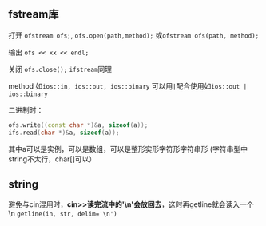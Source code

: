 ## fstream库
打开
`ofstream ofs;`, `ofs.open(path,method);`
或`ofstream ofs(path, method);`

输出
`ofs << xx << endl;`

关闭
`ofs.close();`
`ifstream`同理

method
如`ios::in, ios::out, ios::binary`
可以用`|`配合使用如`ios::out | ios::binary`

二进制时：
```c++
ofs.write((const char *)&a, sizeof(a));
ifs.read(char *)&a, sizeof(a));
```
其中a可以是实例，可以是数组，可以是整形实形字符形字符串形 (字符串型中string不太行，char[]可以）

## string
避免与cin混用时，**cin>>读完流中的'\n'会放回去**，这时再getline就会读入一个\n
`getline(in, str, delim='\n')`
